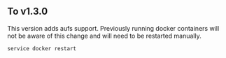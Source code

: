 To v1.3.0
---------
This version adds aufs support. Previously running docker containers will not be aware of this change and will need to be restarted manually.

    service docker restart
